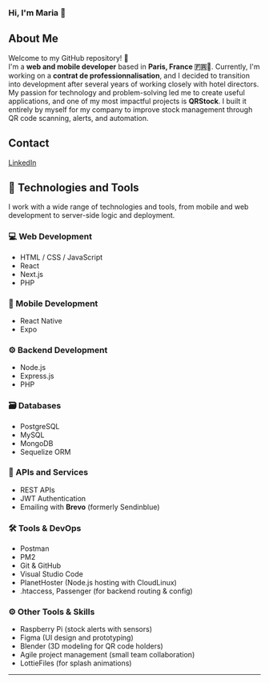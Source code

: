 ### Hi, I'm Maria 👋

## About Me

Welcome to my GitHub repository! 🐾  
I'm a **web and mobile developer** based in **Paris, France 🇫🇷🗼**. Currently, I'm working on a **contrat de professionnalisation**, and I decided to transition into development after several years of working closely with hotel directors. My passion for technology and problem-solving led me to create useful applications, and one of my most impactful projects is **QRStock**. I built it entirely by myself for my company to improve stock management through QR code scanning, alerts, and automation.


## Contact
[LinkedIn](https://www.linkedin.com/in/mariamunozrodriguez/)


## 🧰 Technologies and Tools

I work with a wide range of technologies and tools, from mobile and web development to server-side logic and deployment.

### 💻 Web Development
- HTML / CSS / JavaScript
- React
- Next.js
- PHP

### 📱 Mobile Development
- React Native
- Expo

### ⚙️ Backend Development
- Node.js
- Express.js
- PHP

### 🗃️ Databases
- PostgreSQL
- MySQL
- MongoDB
- Sequelize ORM

### 📡 APIs and Services
- REST APIs
- JWT Authentication
- Emailing with **Brevo** (formerly Sendinblue)

### 🛠️ Tools & DevOps
- Postman
- PM2
- Git & GitHub
- Visual Studio Code
- PlanetHoster (Node.js hosting with CloudLinux)
- .htaccess, Passenger (for backend routing & config)

### ⚙️ Other Tools & Skills
- Raspberry Pi (stock alerts with sensors)
- Figma (UI design and prototyping)
- Blender (3D modeling for QR code holders)
- Agile project management (small team collaboration)
- LottieFiles (for splash animations)

---



